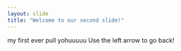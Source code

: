```yaml
---
layout: slide
title: "Welcome to our second slide!"
---
```

my first ever pull yohuuuuu
Use the left arrow to go back!